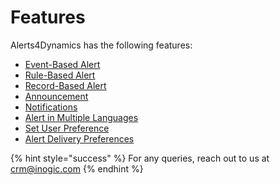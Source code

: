 # Features

Alerts4Dynamics has the following features:

* [Event-Based Alert](https://docs.inogic.com/alerts4dynamics/features/event-based-alert)
* [Rule-Based Alert](https://docs.inogic.com/alerts4dynamics/features/rule-based-alert-simple)
* [Record-Based Alert](https://docs.inogic.com/alerts4dynamics/features/record-based-alert)
* [Announcement](https://docs.inogic.com/alerts4dynamics/features/announcement)
* [Notifications](https://docs.inogic.com/alerts4dynamics/features/types-of-notification)
* [Alert in Multiple Languages](https://docs.inogic.com/alerts4dynamics/features/alert-in-multiple-languages)
* [Set User Preference](https://docs.inogic.com/alerts4dynamics/features/set-user-preference)
* [Alert Delivery Preferences](https://docs.inogic.com/alerts4dynamics/features/alert-delivery-preferences)

{% hint style="success" %}
For any queries, reach out to us at [crm@inogic.com](mailto:crm@inogic.com)
{% endhint %}

